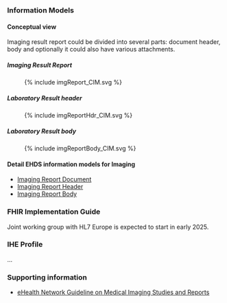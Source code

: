 ### Information Models
#### Conceptual view

Imaging result report could be divided into several parts: document header, body and optionally it could also have various attachments.

##### Imaging Result Report
<figure>
  {% include imgReport_CIM.svg %}
</figure>

##### Laboratory Result header
<figure>
  {% include imgReportHdr_CIM.svg %}
</figure>

##### Laboratory Result body
<figure>
  {% include imgReportBody_CIM.svg %}
</figure>

#### Detail EHDS information models for Imaging
- [Imaging Report Document](StructureDefinition-EHDSImagingReport.html)
- [Imaging Report Header](StructureDefinition-EHDSImagingReportHeader.html)
- [Imaging Report Body](StructureDefinition-EHDSImagingReportBody.html)


### FHIR Implementation Guide

Joint working group with HL7 Europe is expected to start in early 2025.

### IHE Profile
...

### Supporting information
- [eHealth Network Guideline on Medical Imaging Studies and Reports](https://health.ec.europa.eu/document/download/0079ad26-8f8f-435b-9472-3cd8625f4220_en?filename=ehn_mi_guidelines_en.pdf)